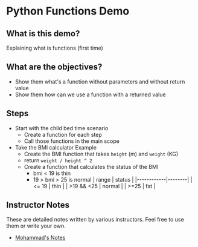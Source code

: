 # Python Functions Demo

## What is this demo?

Explaining what is functions (first time)

## What are the objectives?

- Show them what's a function without parameters and without return value
- Show them how can we use a function with a returned value

## Steps

- Start with the child bed time scenario
  - Create a function for each step
  - Call those functions in the main scope
- Take the BMI calculator Example
  - Create the BMI function that takes `height` (m) and `weight` (KG)
  - return `weight / height ^ 2`
  - Create a function that calculates the status of the BMI
    - bmi < 19 is thin
    - 19 > bmi > 25 is normal
      | range | status |
      |------------|--------|
      | <= 19 | thin |
      | >19 && <25 | normal |
      | >=25 | fat |

## Instructor Notes

These are detailed notes written by various instructors. Feel free to use them or write your own.

- [Mohammad's Notes](/main.py)

